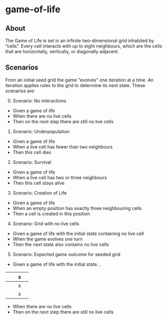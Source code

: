 # game-of-life

## About

The Game of Life is set in an infinite two-dimensional grid inhabited by “cells”. Every cell interacts with up to eight neighbours, which are the cells that are horizontally, vertically, or diagonally adjacent.

## Scenarios

From an initial seed grid the game "evolves" one iteration at a time. An iteration applies rules to the grid to determine its next state. These scenarios are:

0. Scenario: No interactions 
- Given a game of life 
- When there are no live cells
- Then on the next step there are still no live cells

1. Scenario: Underpopulation
- Given a game of life 
- When a live cell has fewer than two neighbours
- Then this cell dies

2. Scenario: Survival
- Given a game of life 
- When a live cell has two or three neighbours 
- Then this cell stays alive

3. Scenario: Creation of Life
- Given a game of life 
- When an empty position has exactly three neighbouring cells 
- Then a cell is created in this position

4. Scenario: Grid with no live cells 
- Given a game of life with the initial state containing no live cell
- When the game evolves one turn 
- Then the next state also contains no live cells

5. Scenario: Expected game outcome for seeded grid
- Given a game of life with the initial state…

|   |   |x|   |
|---|---|---|---|
|   |   |x|   |
|   |   |x|   |



- When there are no live cells
- Then on the next step there are still no live cells

















